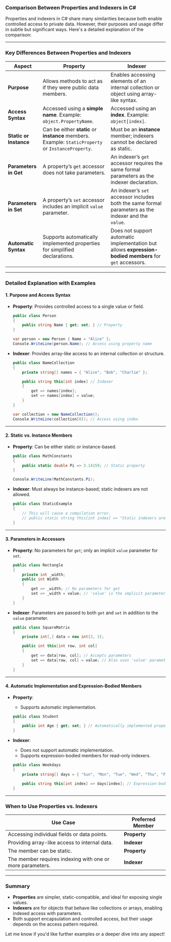 ### **Comparison Between Properties and Indexers in C#**

Properties and indexers in C# share many similarities because both enable controlled access to private data. However, their purposes and usage differ in subtle but significant ways. Here's a detailed explanation of the comparison:

---

### **Key Differences Between Properties and Indexers**

| **Aspect**                 | **Property**                                                                                         | **Indexer**                                                                                           |
|----------------------------|-----------------------------------------------------------------------------------------------------|-------------------------------------------------------------------------------------------------------|
| **Purpose**                | Allows methods to act as if they were public data members.                                         | Enables accessing elements of an internal collection or object using array-like syntax.               |
| **Access Syntax**          | Accessed using a **simple name**. Example: `object.PropertyName`.                                  | Accessed using an **index**. Example: `object[index]`.                                                |
| **Static or Instance**     | Can be either **static** or **instance** members. Example: `StaticProperty` or `InstanceProperty`. | Must be an **instance** member; indexers cannot be declared as static.                                |
| **Parameters in Get**      | A property’s `get` accessor does not take parameters.                                              | An indexer’s `get` accessor requires the same formal parameters as the indexer declaration.           |
| **Parameters in Set**      | A property’s `set` accessor includes an implicit `value` parameter.                                | An indexer’s `set` accessor includes both the same formal parameters as the indexer and the `value`.  |
| **Automatic Syntax**       | Supports automatically implemented properties for simplified declarations.                         | Does not support automatic implementation but allows **expression-bodied members** for `get` accessors. |

---

### **Detailed Explanation with Examples**

#### **1. Purpose and Access Syntax**

- **Property**: Provides controlled access to a single value or field.
  ```csharp
  public class Person
  {
      public string Name { get; set; } // Property
  }

  var person = new Person { Name = "Alice" };
  Console.WriteLine(person.Name); // Access using property name
  ```

- **Indexer**: Provides array-like access to an internal collection or structure.
  ```csharp
  public class NameCollection
  {
      private string[] names = { "Alice", "Bob", "Charlie" };

      public string this[int index] // Indexer
      {
          get => names[index];
          set => names[index] = value;
      }
  }

  var collection = new NameCollection();
  Console.WriteLine(collection[0]); // Access using index
  ```

---

#### **2. Static vs. Instance Members**

- **Property**: Can be either static or instance-based.
  ```csharp
  public class MathConstants
  {
      public static double Pi => 3.14159; // Static property
  }

  Console.WriteLine(MathConstants.Pi);
  ```

- **Indexer**: Must always be instance-based; static indexers are not allowed.
  ```csharp
  public class StaticExample
  {
      // This will cause a compilation error.
      // public static string this[int index] => "Static indexers are not allowed";
  }
  ```

---

#### **3. Parameters in Accessors**

- **Property**: No parameters for `get`; only an implicit `value` parameter for `set`.
  ```csharp
  public class Rectangle
  {
      private int _width;
      public int Width
      {
          get => _width; // No parameters for get
          set => _width = value; // 'value' is the implicit parameter
      }
  }
  ```

- **Indexer**: Parameters are passed to both `get` and `set` in addition to the `value` parameter.
  ```csharp
  public class SquareMatrix
  {
      private int[,] data = new int[3, 3];

      public int this[int row, int col]
      {
          get => data[row, col]; // Accepts parameters
          set => data[row, col] = value; // Also uses 'value' parameter
      }
  }
  ```

---

#### **4. Automatic Implementation and Expression-Bodied Members**

- **Property**:
  - Supports automatic implementation.
  ```csharp
  public class Student
  {
      public int Age { get; set; } // Automatically implemented property
  }
  ```

- **Indexer**:
  - Does not support automatic implementation.
  - Supports expression-bodied members for read-only indexers.
  ```csharp
  public class Weekdays
  {
      private string[] days = { "Sun", "Mon", "Tue", "Wed", "Thu", "Fri", "Sat" };

      public string this[int index] => days[index]; // Expression-bodied indexer
  }
  ```

---

### **When to Use Properties vs. Indexers**

| **Use Case**                     | **Preferred Member** |
|----------------------------------|----------------------|
| Accessing individual fields or data points. | **Property**         |
| Providing array-like access to internal data. | **Indexer**          |
| The member can be static.                    | **Property**         |
| The member requires indexing with one or more parameters. | **Indexer**          |

---

### **Summary**

- **Properties** are simpler, static-compatible, and ideal for exposing single values.
- **Indexers** are for objects that behave like collections or arrays, enabling indexed access with parameters.
- Both support encapsulation and controlled access, but their usage depends on the access pattern required.

Let me know if you'd like further examples or a deeper dive into any aspect!